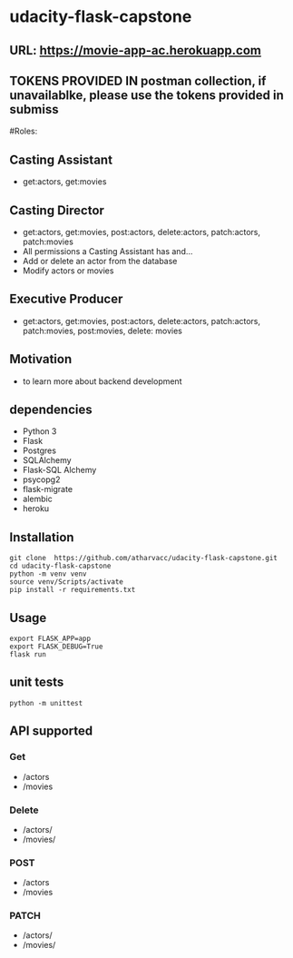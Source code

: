 # udacity-flask-capstone

## URL: https://movie-app-ac.herokuapp.com
## TOKENS PROVIDED IN postman collection, if unavailablke, please use the tokens provided in submiss

#Roles:
## Casting Assistant
- get:actors, get:movies
## Casting Director
- get:actors, get:movies, post:actors, delete:actors, patch:actors, patch:movies
- All permissions a Casting Assistant has and…
- Add or delete an actor from the database
- Modify actors or movies
## Executive Producer
- get:actors, get:movies, post:actors, delete:actors, patch:actors, patch:movies, post:movies, delete: movies

## Motivation
- to learn more about backend development

## dependencies 
- Python 3
- Flask
- Postgres
- SQLAlchemy
- Flask-SQL Alchemy
- psycopg2
- flask-migrate
- alembic 
- heroku 

##  Installation 
```
git clone  https://github.com/atharvacc/udacity-flask-capstone.git
cd udacity-flask-capstone
python -m venv venv
source venv/Scripts/activate
pip install -r requirements.txt
```

## Usage 
```
export FLASK_APP=app
export FLASK_DEBUG=True
flask run 
```

## unit tests 
```
python -m unittest
```

## API supported

### Get 
- /actors
- /movies 

### Delete
- /actors/<id>
- /movies/<id>

### POST
- /actors
- /movies

### PATCH
- /actors/<id>
- /movies/<id>